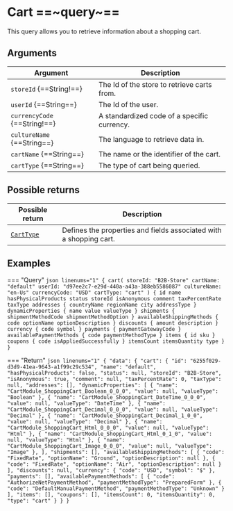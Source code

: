 # Cart ==~query~==

This query allows you to retrieve information about a shopping cart. 

## Arguments

| Argument                       | Description                                                                                     |
|--------------------------------|-------------------------------------------------------------------------------------------------|
| `storeId` {==String!==}        | The Id of the store to retrieve carts from.                                                     |
| `userId`  {==String==}         | The Id of the user.                                                                             |
| `currencyCode` {==String!==}   | A standardized code of a specific currency.                                                     |
| `cultureName` {==String==}     | The language to retrieve data in.                                                               |
| `cartName` {==String==}        | The name or the identifier of the cart.                                                         |
| `cartType` {==String==}        | The type of cart being queried.                                                                 |

## Possible returns

| Possible return                                         	| Description                                                              	|
|---------------------------------------------------------	|------------------------------------------------------------------------	|
| [`CartType`](../objects/cart-type.md)                     |  Defines the properties and fields associated with a shopping cart.    	|

## Examples

=== "Query"
    ```json linenums="1"
    {
      cart(
        storeId: "B2B-Store"
        cartName: "default"
        userId: "d97ee2c7-e29d-440a-a43a-388eb5586087"
        cultureName: "en-Us"
        currencyCode: "USD"
        cartType: "cart"
      ) {
        id
        name
        hasPhysicalProducts
        status
        storeId
        isAnonymous
        comment
        taxPercentRate
        taxType
        addresses {
          countryName
          regionName
          city
          addressType
        }
        dynamicProperties {
          name
          value
          valueType
        }
        shipments {
          shipmentMethodCode
          shipmentMethodOption
        }
        availableShippingMethods {
          code
          optionName
          optionDescription
        }
        discounts {
          amount
          description
        }
        currency {
          code
          symbol
        }
        payments {
          paymentGatewayCode
        }
        availablePaymentMethods {
          code
          paymentMethodType
        }
        items {
          id
          sku
        }
        coupons {
          code
          isAppliedSuccessfully
        }
        itemsCount
        itemsQuantity
        type
      }
    }
    ```

=== "Return"
    ```json linenums="1"
    {
      "data": {
        "cart": {
        "id": "6255f029-d3d9-41ea-9643-a1f99c29c534",
        "name": "default",
        "hasPhysicalProducts": false,
        "status": null,
        "storeId": "B2B-Store",
        "isAnonymous": true,
        "comment": null,
        "taxPercentRate": 0,
        "taxType": null,
        "addresses": [],
        "dynamicProperties": [
            {
            "name": "CartModule_ShoppingCart_Boolean_0_0_0",
            "value": null,
            "valueType": "Boolean"
            },
            {
            "name": "CartModule_ShoppingCart_DateTime_0_0_0",
            "value": null,
            "valueType": "DateTime"
            },
            {
            "name": "CartModule_ShoppingCart_Decimal_0_0_0",
            "value": null,
            "valueType": "Decimal"
            },
            {
            "name": "CartModule_ShoppingCart_Decimal_1_0_0",
            "value": null,
            "valueType": "Decimal"
            },
            {
            "name": "CartModule_ShoppingCart_Html_0_0_0",
            "value": null,
            "valueType": "Html"
            },
            {
            "name": "CartModule_ShoppingCart_Html_0_1_0",
            "value": null,
            "valueType": "Html"
            },
            {
            "name": "CartModule_ShoppingCart_Image_0_0_0",
            "value": null,
            "valueType": "Image"
            },
        ],
        "shipments": [],
        "availableShippingMethods": [
            {
            "code": "FixedRate",
            "optionName": "Ground",
            "optionDescription": null
            },
            {
            "code": "FixedRate",
            "optionName": "Air",
            "optionDescription": null
            }
        ],
        "discounts": null,
        "currency": {
            "code": "USD",
            "symbol": "$"
        },
        "payments": [],
        "availablePaymentMethods": [
            {
            "code": "AuthorizeNetPaymentMethod",
            "paymentMethodType": "PreparedForm"
            },
            {
            "code": "DefaultManualPaymentMethod",
            "paymentMethodType": "Unknown"
            }
        ],
        "items": [],
        "coupons": [],
        "itemsCount": 0,
        "itemsQuantity": 0,
        "type": "cart"
        }
      }
    }
    ```
